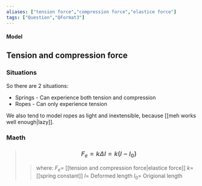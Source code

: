 ```yaml
---
aliases: ["tension force","compression force","elastice force"]
tags: ["Question","QFormat3"]
---
```


#### Model
## Tension and compression force
### Situations
So there are 2 situations:
- Springs - Can experience both tension and compression
- Ropes - Can only experience tension

We also tend to model ropes as light and inextensible, because [[meh works well enough|lazy]].

### Maeth

> ### $$ F_{e} = k\Delta l = k (l-l_{0}) $$ 
>> where:
>> $F_{e}=$ [[tension and compression force|elastice force]]
>> $k=$ [[spring constant]]
>> $l=$ Deformed length
>> $l_{0}=$ Origional length